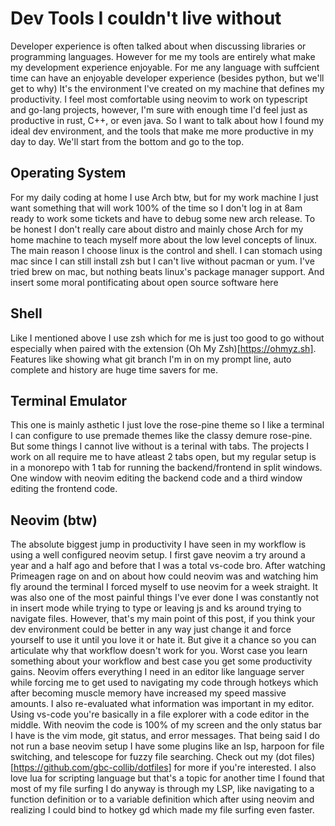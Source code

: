 # Dev Tools I couldn't live without

Developer experience is often talked about when discussing libraries or programming languages.
However for me my tools are entirely what make my development experience enjoyable.
For me any language with suffcient time can have an enjoyable developer experience (besides python, but we'll get to why)
It's the environment I've created on my machine that defines my productivity. I feel most comfortable
using neovim to work on typescript and go-lang projects, however, I'm sure with enough time I'd feel just
as productive in rust, C++, or even java. So I want to talk about how I found my ideal dev environment,
and the tools that make me more productive in my day to day. We'll start from the bottom and go to the top.

## Operating System
For my daily coding at home I use Arch btw, but for my work machine I just want something that
will work 100% of the time so I don't log in at 8am ready to work some tickets and have to debug some
new arch release. To be honest I don't really care about distro and mainly chose Arch for my home machine
to teach myself more about the low level concepts of linux. The main reason I choose linux is the control and shell. I can stomach using mac
since I can still install zsh but I can't live without pacman or yum. I've tried brew on mac, but nothing
beats linux's package manager support. And insert some moral pontificating about open source software here

## Shell
Like I mentioned above I use zsh which for me is just too good to go without especially when paired
with the extension (Oh My Zsh)[https://ohmyz.sh]. Features like showing what git branch I'm in on my prompt
line, auto complete and history are huge time savers for me.

## Terminal Emulator
This one is mainly asthetic I just love the rose-pine theme so I like a terminal I can configure to use
premade themes like the classy demure rose-pine. But some things I cannot live without is a terinal
with tabs. The projects I work on all require me to have atleast 2 tabs open, but my regular setup is in a monorepo
with 1 tab for running the backend/frontend in split windows. One window with neovim editing the backend code and a third window editing the frontend code.

## Neovim (btw)
The absolute biggest jump in productivity I have seen in my workflow is using a well configured neovim setup.
I first gave neovim a try around a year and a half ago and before that I was a total vs-code bro.
After watching Primeagen rage on and on about how could neovim was and watching him fly around the terminal
I forced myself to use neovim for a week straight. It was also one of the most painful things I've ever done
I was constantly not in insert mode while trying to type or leaving js and ks around trying to navigate files.
However, that's my main point of this post, if you think your dev environment could be better in any way just
change it and force yourself to use it until you love it or hate it. But give it a chance so you can articulate why
that workflow doesn't work for you. Worst case you learn something about your workflow and best case you get
some productivity gains. Neovim offers everything I need in an editor like language server while forcing me to get used
to navigating my code through hotkeys which after becoming muscle memory have increased my speed massive amounts.
I also re-evaluated what information was important in my editor. Using vs-code you're basically in a file explorer
with a code editor in the middle. With neovim the code is 100% of my screen and the only status bar I have is the
vim mode, git status, and error messages.
That being said I do not run a base neovim setup I have some plugins like an lsp, harpoon for file switching, and telescope for fuzzy file searching.
Check out my (dot files)[https://github.com/gbc-collib/dotfiles] for more if you're interested. I also love lua for scripting language but that's a topic for another time
I found that most of my file surfing I do anyway is through my LSP, like navigating to a function definition or to a variable definition which after
using neovim and realizing I could bind to hotkey gd which made my file surfing even faster.

